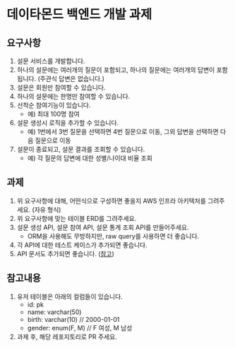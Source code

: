 # 데이타몬드 백엔드 개발 과제

## 요구사항

1. 설문 서비스를 개발합니다.
1. 하나의 설문에는 여러개의 질문이 포함되고, 하나의 질문에는 여러개의 답변이 포함됩니다. (주관식 답변은 없습니다.)
1. 설문은 회원만 참여할 수 있습니다.
1. 하나의 설문에는 한명만 참여할 수 있습니다.
1. 선착순 참여기능이 있습니다.
   - 예) 최대 100명 참여
1. 설문 생성시 로직을 추가할 수 있습니다.
   - 예) 1번에서 3번 질문을 선택하면 4번 질문으로 이동, 그외 답변을 선택하면 다음 질문으로 이동
1. 설문이 종료되고, 설문 결과를 조회할 수 있습니다.
   - 예) 각 질문의 답변에 대한 성별/나이대 비율 조회

## 과제

1. 위 요구사항에 대해, 어떤식으로 구성하면 좋을지 AWS 인프라 아키텍처를 그려주세요. (자유 형식)
1. 위 요구사항에 맞는 테이블 ERD를 그려주세요.
1. 설문 생성 API, 설문 참여 API, 설문 통계 조회 API를 만들어주세요.
   - ORM을 사용해도 무방하지만, raw query를 사용하면 더 좋습니다.
1. 각 API에 대한 테스트 케이스가 추가되면 좋습니다.
1. API 문서도 추가되면 좋습니다. ([참고](https://docs.nestjs.com/openapi/introduction))

## 참고내용

1. 유저 테이블은 아래의 컬럼들이 있습니다.
   - id: pk
   - name: varchar(50)
   - birth: varchar(10) // 2000-01-01
   - gender: enum(F, M) // F 여성, M 남성
1. 과제 후, 해당 레포지토리로 PR 주세요.
